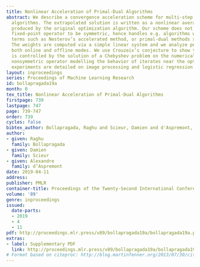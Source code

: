 ```yaml
---
title: Nonlinear Acceleration of Primal-Dual Algorithms
abstract: We describe a convergence acceleration scheme for multi-step optimization
  algorithms. The extrapolated solution is written as a nonlinear average of the iterates
  produced by the original optimization algorithm. Our scheme does not need the underlying
  fixed-point operator to be symmetric, hence handles e.g. algorithms with momentum
  terms such as Nesterov’s accelerated method, or primal-dual methods such as Chambolle-Pock.
  The weights are computed via a simple linear system and we analyze performance in
  both online and offline modes. We use Crouzeix’s conjecture to show that acceleration
  is controlled by the solution of a Chebyshev problem on the numerical range of a
  nonsymmetric operator modelling the behavior of iterates near the optimum. Numerical
  experiments are detailed on image processing and logistic regression problems.
layout: inproceedings
series: Proceedings of Machine Learning Research
id: bollapragada19a
month: 0
tex_title: Nonlinear Acceleration of Primal-Dual Algorithms
firstpage: 739
lastpage: 747
page: 739-747
order: 739
cycles: false
bibtex_author: Bollapragada, Raghu and Scieur, Damien and d'Aspremont, Alexandre
author:
- given: Raghu
  family: Bollapragada
- given: Damien
  family: Scieur
- given: Alexandre
  family: d’Aspremont
date: 2019-04-11
address: 
publisher: PMLR
container-title: Proceedings of the Twenty-Second International Conference on Artificial Intelligence and Statistics
volume: '89'
genre: inproceedings
issued:
  date-parts:
  - 2019
  - 4
  - 11
pdf: http://proceedings.mlr.press/v89/bollapragada19a/bollapragada19a.pdf
extras:
- label: Supplementary PDF
  link: http://proceedings.mlr.press/v89/bollapragada19a/bollapragada19a-supp.pdf
# Format based on citeproc: http://blog.martinfenner.org/2013/07/30/citeproc-yaml-for-bibliographies/
---
```

